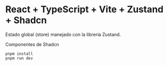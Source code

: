 # React + TypeScript + Vite + Zustand + Shadcn

Estado global (store) manejado con la librería Zustand.

Componentes de Shadcn

````
pnpm install
pnpm run dev
````
